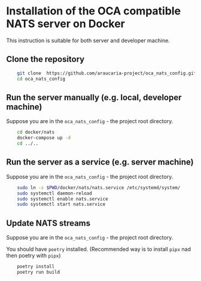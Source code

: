 # Installation of the OCA compatible NATS server on Docker

This instruction is suitable for both server and developer machine.

## Clone the repository

```bash
    git clone  https://github.com/araucaria-project/oca_nats_config.git
    cd oca_nats_config
```

## Run the server manually (e.g. local, developer machine)
Suppose you are in the `oca_nats_config` - the project root directory.

```bash
    cd docker/nats
    docker-compose up -d
    cd ../..
```

## Run the server as a service (e.g. server machine)
Suppose you are in the `oca_nats_config` - the project root directory.

```bash
    sudo ln -s $PWD/docker/nats/nats.service /etc/systemd/system/
    sudo systemctl daemon-reload
    sudo systemctl enable nats.service
    sudo systemctl start nats.service
```


## Update NATS streams
Suppose you are in the `oca_nats_config` - the project root directory.

You should have `poetry` installed. (Recommended way is to install `pipx` nad then poetry with `pipx`)

```bash
    poetry install
    poetry run build
```

